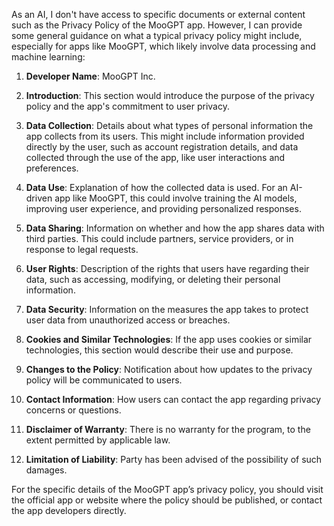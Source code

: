 As an AI, I don't have access to specific documents or external content such as the Privacy Policy of the MooGPT app. However, I can provide some general guidance on what a typical privacy policy might include, especially for apps like MooGPT, which likely involve data processing and machine learning:

1. **Developer Name**: MooGPT Inc.

2. **Introduction**: This section would introduce the purpose of the privacy policy and the app's commitment to user privacy.

3. **Data Collection**: Details about what types of personal information the app collects from its users. This might include information provided directly by the user, such as account registration details, and data collected through the use of the app, like user interactions and preferences.

4. **Data Use**: Explanation of how the collected data is used. For an AI-driven app like MooGPT, this could involve training the AI models, improving user experience, and providing personalized responses.

5. **Data Sharing**: Information on whether and how the app shares data with third parties. This could include partners, service providers, or in response to legal requests.

6. **User Rights**: Description of the rights that users have regarding their data, such as accessing, modifying, or deleting their personal information.

7. **Data Security**: Information on the measures the app takes to protect user data from unauthorized access or breaches.

8. **Cookies and Similar Technologies**: If the app uses cookies or similar technologies, this section would describe their use and purpose.

9. **Changes to the Policy**: Notification about how updates to the privacy policy will be communicated to users.

10. **Contact Information**: How users can contact the app regarding privacy concerns or questions.

11. **Disclaimer of Warranty**: There is no warranty for the program, to the extent permitted by
applicable law.

12. **Limitation of Liability**: Party has been advised of the possibility of
such damages.

For the specific details of the MooGPT app’s privacy policy, you should visit the official app or website where the policy should be published, or contact the app developers directly.
